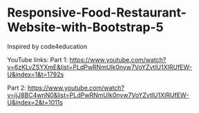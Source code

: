 # Responsive-Food-Restaurant-Website-with-Bootstrap-5

Inspired by code4education

YouTube links: Part 1: https://www.youtube.com/watch?v=6zKLvZSYXmE&list=PLdPwRNmUlk0nyw7VoYZvtlU1XIRUfEW-U&index=1&t=1792s

Part 2: https://www.youtube.com/watch?v=ijJ8BC4wnN0&list=PLdPwRNmUlk0nyw7VoYZvtlU1XIRUfEW-U&index=2&t=1011s
